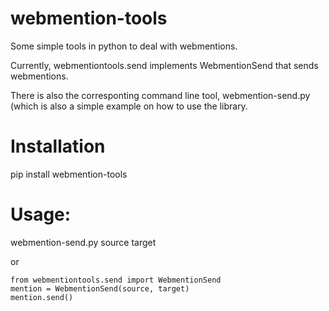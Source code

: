 webmention-tools
===============

Some simple tools in python to deal with webmentions.

Currently, webmentiontools.send implements WebmentionSend 
that sends webmentions.

There is also the corresponting command line tool, 
webmention-send.py (which is also a simple example on how 
to use the library.


Installation
============

pip install webmention-tools

Usage: 
========

webmention-send.py source target

or

    from webmentiontools.send import WebmentionSend
    mention = WebmentionSend(source, target)
    mention.send()
